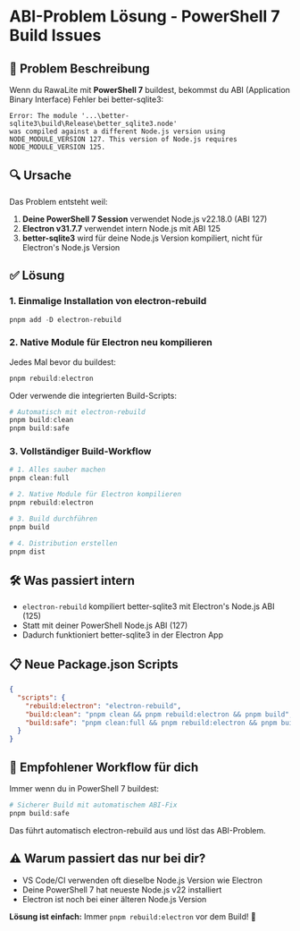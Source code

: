 # ABI-Problem Lösung - PowerShell 7 Build Issues

## 🚨 Problem Beschreibung

Wenn du RawaLite mit **PowerShell 7** buildest, bekommst du ABI (Application Binary Interface) Fehler bei better-sqlite3:

```
Error: The module '...\better-sqlite3\build\Release\better_sqlite3.node'
was compiled against a different Node.js version using
NODE_MODULE_VERSION 127. This version of Node.js requires
NODE_MODULE_VERSION 125.
```

## 🔍 Ursache

Das Problem entsteht weil:

1. **Deine PowerShell 7 Session** verwendet Node.js v22.18.0 (ABI 127)
2. **Electron v31.7.7** verwendet intern Node.js mit ABI 125  
3. **better-sqlite3** wird für deine Node.js Version kompiliert, nicht für Electron's Node.js Version

## ✅ Lösung

### 1. Einmalige Installation von electron-rebuild

```powershell
pnpm add -D electron-rebuild
```

### 2. Native Module für Electron neu kompilieren

Jedes Mal bevor du buildest:

```powershell
pnpm rebuild:electron
```

Oder verwende die integrierten Build-Scripts:

```powershell
# Automatisch mit electron-rebuild
pnpm build:clean
pnpm build:safe
```

### 3. Vollständiger Build-Workflow

```powershell
# 1. Alles sauber machen
pnpm clean:full

# 2. Native Module für Electron kompilieren  
pnpm rebuild:electron

# 3. Build durchführen
pnpm build

# 4. Distribution erstellen
pnpm dist
```

## 🛠️ Was passiert intern

- `electron-rebuild` kompiliert better-sqlite3 mit Electron's Node.js ABI (125)
- Statt mit deiner PowerShell Node.js ABI (127)
- Dadurch funktioniert better-sqlite3 in der Electron App

## 📋 Neue Package.json Scripts

```json
{
  "scripts": {
    "rebuild:electron": "electron-rebuild",
    "build:clean": "pnpm clean && pnpm rebuild:electron && pnpm build",
    "build:safe": "pnpm clean:full && pnpm rebuild:electron && pnpm build"
  }
}
```

## 🚀 Empfohlener Workflow für dich

Immer wenn du in PowerShell 7 buildest:

```powershell
# Sicherer Build mit automatischem ABI-Fix
pnpm build:safe
```

Das führt automatisch electron-rebuild aus und löst das ABI-Problem.

## ⚠️ Warum passiert das nur bei dir?

- VS Code/CI verwenden oft dieselbe Node.js Version wie Electron
- Deine PowerShell 7 hat neueste Node.js v22 installiert  
- Electron ist noch bei einer älteren Node.js Version

**Lösung ist einfach:** Immer `pnpm rebuild:electron` vor dem Build! 🎯